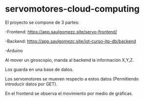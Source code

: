 # servomotores-cloud-computing
El proyecto se compone de 3 partes:

-Frontend: https://app.saulgomezc.site/servo-frontend/

-Backend: https://app.saulgomezc.site/iot-curso-itp-db/backend

-Arduino


Al mover un giroscopio, manda al backend la información X,Y,Z.

Los guarda en una base de datos.

Los servomotores se mueven respecto a estos datos (Permitiendo introducir datos por GET).

En el frontend se observa el movimiento por medio de gráficas.

